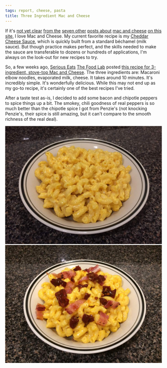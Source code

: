 ```yaml
---
tags: report, cheese, pasta
title: Three Ingredient Mac and Cheese
---
```


If it's [not yet
clear](/blog/2015/03/15/the-mac-and-cheese-experiment---1---classic-mac/) [from
the](/blog/2015/03/22/the-mac-and-cheese-experiment---2---deluxe-mac/) [seven
other](/blog/2015/04/05/the-mac-and-cheese-experiment---3---pre-made-sauces/)
[posts about](/blog/2015/02/15/chili-mac/) [mac and
cheese](/blog/2015/04/12/cheddar-cheese-sauce/) [on this
site](/blog/2016/04/20/southwest-chicken-mac-and-cheese/), I love Mac and
Cheese. My current favorite recipe is my [Cheddar Cheese
Sauce](/blog/2015/07/12/cheddar-cheese-sauce-revisited/), which is quickly
built from a standard béchamel (milk sauce). But though practice makes perfect,
and the skills needed to make the sauce are transferable to dozens or hundreds
of applications, I'm always on the look-out for new recipes to try.

So, a few weeks ago, [Serious Eats](http://www.seriouseats.com) [The Food
Lab](http://www.seriouseats.com/the-food-lab) posted [this recipe for
3-ingredient, stove-top Mac and
Cheese](http://www.seriouseats.com/2017/01/the-food-lab-3-ingredient-fast-easy-stovetop-macaroni-and-cheese.html).
The three ingredients are: Macaroni elbow noodles, evaporated milk, cheese. It
takes around 10 minutes. It's incredibly simple. It's wonderfully delicious.
While this may not end up as my go-to recipe, it's certainly one of the best
recipes I've tried.

After a taste test as-is, I decided to add some bacon and chipotle peppers to
spice things up a bit. The smokey, chili goodness of real peppers is so much
better than the chipotle spice I got from Penzie's (not knocking Penzie's,
their spice is still amazing, but it can't compare to the smooth richness of
the real deal).

![3-ingredient mac and cheese in a bowl on a counter](glamour-plain.jpg)
![Mac and cheese with bacon and chipotle peppers](glamour-chipotle-bacon.jpg)
